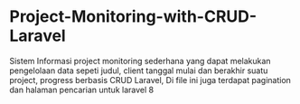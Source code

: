 # Project-Monitoring-with-CRUD-Laravel
Sistem Informasi project monitoring sederhana yang dapat melakukan pengelolaan data sepeti judul, client tanggal mulai dan berakhir suatu project, progress berbasis CRUD Laravel, Di file ini juga terdapat pagination dan halaman pencarian untuk laravel 8
